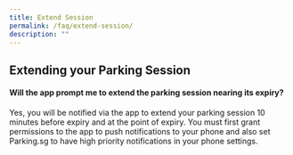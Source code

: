 ```yaml
---
title: Extend Session
permalink: /faq/extend-session/
description: ""
---
```

## **Extending your Parking Session**

#### **Will the app prompt me to extend the parking session nearing its expiry?**
Yes, you will be notified via the app to extend your parking session 10 minutes before expiry and at the point of expiry. You must first grant permissions to the app to push notifications to your phone and also set Parking.sg to have high priority notifications in your phone settings.

